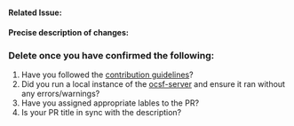 #### Related Issue: 

#### Precise description of changes:

### Delete once you have confirmed the following: 
1. Have you followed the [contribution guidelines](https://github.com/ocsf/ocsf-schema/blob/main/CONTRIBUTING.md)?
2. Did you run a local instance of the [ocsf-server](https://github.com/ocsf/ocsf-server) and ensure it ran without any errors/warnings?
3. Have you assigned appropriate lables to the PR?
4. Is your PR title in sync with the description?

